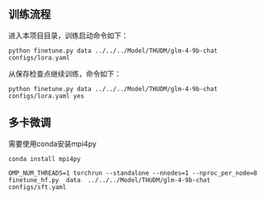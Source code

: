 ## 训练流程

进入本项目目录，训练启动命令如下：

```shell
python finetune.py data ../../../Model/THUDM/glm-4-9b-chat configs/lora.yaml
```

从保存检查点继续训练，命令如下：

```shell
python finetune.py data ../../../Model/THUDM/glm-4-9b-chat configs/lora.yaml yes
```

## 多卡微调

需要使用conda安装mpi4py
```shell
conda install mpi4py 
```

```shell
OMP_NUM_THREADS=1 torchrun --standalone --nnodes=1 --nproc_per_node=8  finetune_hf.py  data  ../../../Model/THUDM/glm-4-9b-chat  configs/sft.yaml
```